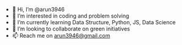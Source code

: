 - 👋 Hi, I’m @arun3946
- 👀 I’m interested in coding and problem solving
- 🌱 I’m currently learning Data Structure, Python, JS, Data Science
- 💞️ I’m looking to collaborate on green initiatives 
- 📫 Reach me on arun3946@gmail.com

<!---
arun3946/arun3946 is a ✨ special ✨ repository because its `README.md` (this file) appears on your GitHub profile.
You can click the Preview link to take a look at your changes.
--->
